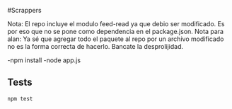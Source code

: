#Scrappers


Nota: El repo incluye el modulo feed-read ya que debio ser modificado. Es por eso que no se pone como dependencia en el package.json.
Nota para alan: Ya sé que agregar todo el paquete al repo por un archivo modificado no es la forma correcta de hacerlo. Bancate la desprolijidad.
 

-npm install
-node app.js

## Tests

```
npm test
```
